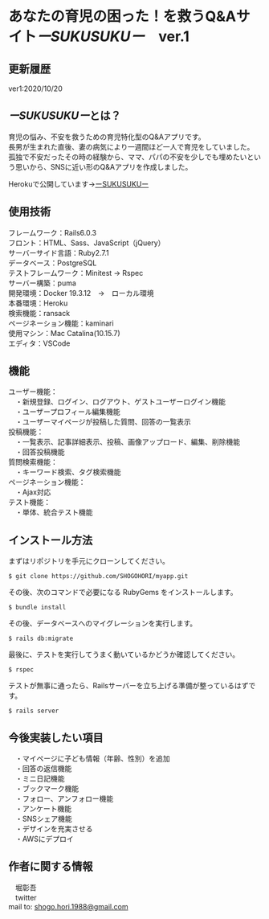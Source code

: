 # あなたの育児の困った！を救うQ&Aサイト*ーSUKUSUKUー*　ver.1

## 更新履歴
ver1:2020/10/20

## *ーSUKUSUKUー*とは？
育児の悩み、不安を救うための育児特化型のQ&Aアプリです。<br>
長男が生まれた直後、妻の病気により一週間ほど一人で育児をしていました。<br>
孤独で不安だったその時の経験から、ママ、パパの不安を少しでも埋めたいという思いから、SNSに近い形のQ&Aアプリを作成しました。<br>

Herokuで公開しています→[ーSUKUSUKUー](https://childcare-questions-and-answer.herokuapp.com/)

## 使用技術
フレームワーク：Rails6.0.3<br>
フロント：HTML、Sass、JavaScript（jQuery）<br>
サーバーサイド言語：Ruby2.7.1<br>
データベース：PostgreSQL<br>
テストフレームワーク：Minitest → Rspec<br>
サーバー構築：puma<br>
開発環境：Docker 19.3.12　→　ローカル環境<br>
本番環境：Heroku<br>
検索機能：ransack<br>
ページネーション機能：kaminari<br>
使用マシン：Mac Catalina(10.15.7)<br>
エディタ：VSCode<br>

## 機能
ユーザー機能：<br>
　・新規登録、ログイン、ログアウト、ゲストユーザーログイン機能<br>
　・ユーザープロフィール編集機能<br>
　・ユーザーマイページが投稿した質問、回答の一覧表示<br>
投稿機能：<br>
　・一覧表示、記事詳細表示、投稿、画像アップロード、編集、削除機能<br>
　・回答投稿機能<br>
質問検索機能：<br>
　・キーワード検索、タグ検索機能<br>
ページネーション機能：<br>
　・Ajax対応<br>
テスト機能：<br>
　・単体、統合テスト機能<br>


## インストール方法

まずはリポジトリを手元にクローンしてください。

```
$ git clone https://github.com/SHOGOHORI/myapp.git
```

その後、次のコマンドで必要になる RubyGems をインストールします。

```
$ bundle install
```

その後、データベースへのマイグレーションを実行します。

```
$ rails db:migrate
```

最後に、テストを実行してうまく動いているかどうか確認してください。

```
$ rspec
```

テストが無事に通ったら、Railsサーバーを立ち上げる準備が整っているはずです。

```
$ rails server
```

## 今後実装したい項目
　・マイページに子ども情報（年齢、性別）を追加<br>
　・回答の返信機能<br>
　・ミニ日記機能<br>
　・ブックマーク機能<br>
　・フォロー、アンフォロー機能<br>
　・アンケート機能<br>
　・SNSシェア機能<br>
　・デザインを充実させる<br>
　・AWSにデプロイ<br>

## 作者に関する情報
　堀彰吾<br>
　twitter<br>
   mail to: shogo.hori.1988@gmail.com<br>